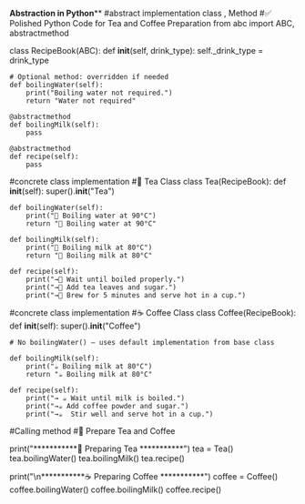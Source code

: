 ******************Abstraction in Python********************
#abstract implementation class , Method
#✅ Polished Python Code for Tea and Coffee Preparation
from abc import ABC, abstractmethod

class RecipeBook(ABC):
    def __init__(self, drink_type):
        self._drink_type = drink_type

    # Optional method: overridden if needed
    def boilingWater(self):
        print("Boiling water not required.")
        return "Water not required"

    @abstractmethod
    def boilingMilk(self):
        pass

    @abstractmethod
    def recipe(self):
        pass

#concrete class implementation
#🍵 Tea Class
class Tea(RecipeBook):
    def __init__(self):
        super().__init__("Tea")

    def boilingWater(self):
        print("🍵 Boiling water at 90°C")
        return "🍵 Boiling water at 90°C"

    def boilingMilk(self):
        print("🍵 Boiling milk at 80°C")
        return "🍵 Boiling milk at 80°C"

    def recipe(self):
        print("→🍵 Wait until boiled properly.")
        print("→🍵 Add tea leaves and sugar.")
        print("→🍵 Brew for 5 minutes and serve hot in a cup.")

#concrete class implementation
#☕ Coffee Class
class Coffee(RecipeBook):
    def __init__(self):
        super().__init__("Coffee")

    # No boilingWater() — uses default implementation from base class

    def boilingMilk(self):
        print("☕ Boiling milk at 80°C")
        return "☕ Boiling milk at 80°C"

    def recipe(self):
        print("→ ☕ Wait until milk is boiled.")
        print("→☕ Add coffee powder and sugar.")
        print("→☕  Stir well and serve hot in a cup.")

#Calling method
#🧪 Prepare Tea and Coffee

print("***********🍵 Preparing Tea ***********")
tea = Tea()
tea.boilingWater()
tea.boilingMilk()
tea.recipe()

print("\n***********☕ Preparing Coffee ***********")
coffee = Coffee()
coffee.boilingWater()
coffee.boilingMilk()
coffee.recipe()
